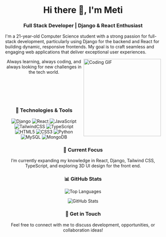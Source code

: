 <h1 align="center">Hi there 👋, I'm Meti</h1>
<h3 align="center">Full Stack Developer | Django & React Enthusiast</h3>

<p>
    <p align="left">
        I'm a 21-year-old Computer Science student with a strong passion for full-stack development, particularly using Django for the backend and React for building dynamic, responsive frontends. My goal is to craft seamless and engaging web applications that deliver exceptional user experiences.
    </p>
        
  <img src="https://media.giphy.com/media/13HgwGsXF0aiGY/giphy.gif" align="right" alt="Coding GIF" width="250"/>
</p>


<p align="center">
  Always learning, always coding, and always looking for new challenges in the tech world.
</p>

<br>
<br>
<br>    
<br>

<h3 align="center">🔧 Technologies & Tools</h3>
<p align="center">
  <img src="https://img.shields.io/badge/Code-Django-blue" alt="Django" />
  <img src="https://img.shields.io/badge/Code-React-blue" alt="React" />
  <img src="https://img.shields.io/badge/Code-JavaScript-yellow" alt="JavaScript" />
  <img src="https://img.shields.io/badge/Code-TailwindCSS-teal" alt="TailwindCSS" />
  <img src="https://img.shields.io/badge/Code-Typescript-blue" alt="TypeScript" />
  <img src="https://img.shields.io/badge/Code-HTML5-orange" alt="HTML5" />
  <img src="https://img.shields.io/badge/Code-CSS3-blue" alt="CSS3" />
  <img src="https://img.shields.io/badge/Code-Python-green" alt="Python" />
  <img src="https://img.shields.io/badge/Database-MySQL-orange" alt="MySQL" />
  <img src="https://img.shields.io/badge/Database-MongoDB-green" alt="MongoDB" />
</p>

<h3 align="center">🌱 Current Focus</h3>
<p align="center">
  I’m currently expanding my knowledge in React, Django, Tailwind CSS, TypeScript, and exploring 3D UI design for the front end.
</p>

<h3 align="center">📊 GitHub Stats</h3>
<p align="center">
  <img align="center" src="https://github-readme-stats.vercel.app/api/top-langs?username=metializadeh&show_icons=true&locale=en&layout=compact" alt="Top Languages" />
</p>
<p align="center">
  <img align="center" src="https://github-readme-stats.vercel.app/api?username=metializadeh&show_icons=true&locale=en" alt="GitHub Stats" />
</p>

<h3 align="center">💬 Get in Touch</h3>
<p align="center">
  Feel free to connect with me to discuss development, opportunities, or collaboration ideas!
</p>
